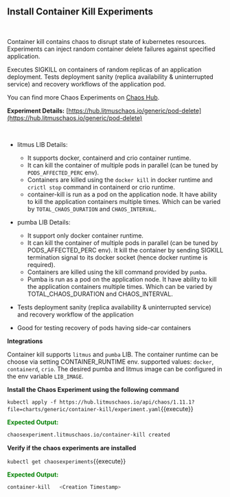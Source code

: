 <br>

## Install Container Kill Experiments

<br>

Container kill contains chaos to disrupt state of kubernetes resources. Experiments can inject random container delete failures against specified application.

Executes SIGKILL on containers of random replicas of an application deployment.
Tests deployment sanity (replica availability & uninterrupted service) and recovery workflows of the application pod.

You can find more Chaos Experiments on [Chaos Hub](https://hub.litmuschaos.com).

**Experiment Details:** [https://hub.litmuschaos.io/generic/pod-delete](https://hub.litmuschaos.io/generic/pod-delete)

<br>

* litmus LIB Details:
    * It supports docker, containerd and crio container runtime.
    * It can kill the container of multiple pods in parallel (can be tuned by `PODS_AFFECTED_PERC` env).
    * Containers are killed using the `docker kill` in docker runtime and `crictl stop` command in containerd or crio runtime.
    * container-kill is run as a pod on the application node. It have ability to kill the application containers multiple times. Which can be varied by `TOTAL_CHAOS_DURATION` and `CHAOS_INTERVAL`.

* pumba LIB Details:
    * It support only docker container runtime.
    * It can kill the container of multiple pods in parallel (can be tuned by PODS_AFFECTED_PERC env). It kill the container by sending SIGKILL termination signal to its docker socket (hence docker runtime is required).
    * Containers are killed using the kill command provided by `pumba`.
    * Pumba is run as a pod on the application node. It have ability to kill the application containers multiple times. Which can be varied by TOTAL_CHAOS_DURATION and CHAOS_INTERVAL.
* Tests deployment sanity (replica availability & uninterrupted service) and recovery workflow of the application
* Good for testing recovery of pods having side-car containers

**Integrations**

Container kill supports `litmus` and `pumba` LIB. The container runtime can be choose via setting CONTAINER_RUNTIME env. supported values: `docker`, `containerd`, `crio`. The desired pumba and litmus image can be configured in the env variable `LIB_IMAGE`.

**Install the Chaos Experiment using the following command**

`kubectl apply -f https://hub.litmuschaos.io/api/chaos/1.11.1?file=charts/generic/container-kill/experiment.yaml`{{execute}}

<span style="color:green">**Expected Output:**</span>

```bash
chaosexperiment.litmuschaos.io/container-kill created
```

**Verify if the chaos experiments are installed**

`kubectl get chaosexperiments`{{execute}}

<span style="color:green">**Expected Output:**</span>

```bash
container-kill   <Creation Timestamp>
```
